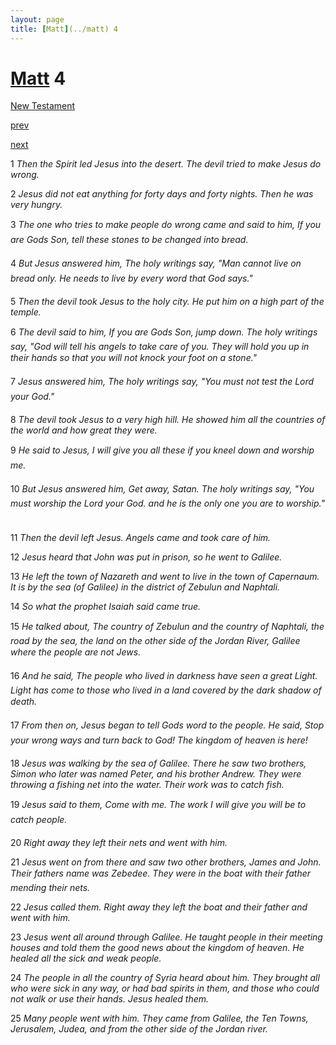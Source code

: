 ```yaml
---
layout: page
title: [Matt](../matt) 4
---
```


# [Matt](../matt) 4

[New Testament](/new-testament)


[prev](matt-3.html)


[next](matt-5.html)

1 _Then the Spirit led Jesus into the desert. The devil tried to make Jesus do wrong._

2 _Jesus did not eat anything for forty days and forty nights. Then he was very hungry._

3 _The one who tries to make people do wrong came and said to him, If you are Gods Son,  tell these stones to be changed into bread._

4 _But Jesus answered him, The holy writings say, "Man cannot live on bread only. He needs to live by every word that God says." _

5 _Then the devil took Jesus to the holy city. He put him on a high part of the temple._

6 _The devil said to him, If you are Gods Son, jump down. The holy writings say, "God will tell his angels to take care of you. They will hold you up in their hands so that you will not knock your foot on a stone." _

7 _Jesus answered him, The holy writings say, "You must not test the Lord your God." _

8 _The devil took Jesus to a very high hill. He showed him all the countries of the world and how great they were._

9 _He said to Jesus, I will give you all these if you kneel down and worship me._

10 _But Jesus answered him, Get away, Satan. The holy writings say, "You must worship the Lord your God. and he is the only one you are to worship." _

11 _Then the devil left Jesus. Angels came and took care of him._

12 _Jesus heard that John was put in prison, so he went to Galilee._

13 _He left the town of Nazareth and went to live in the town of Capernaum. It is by the sea (of Galilee) in the district of Zebulun and Naphtali._

14 _So what the prophet Isaiah said came true._

15 _He talked about, The country of Zebulun and the country of Naphtali, the road by the sea, the land on the other side of the Jordan River, Galilee where the people are not Jews._

16 _And he said, The people who lived in darkness have seen a great Light. Light has come to those who lived in a land covered by the dark shadow of death._

17 _From then on, Jesus began to tell Gods word to the people. He said, Stop your wrong ways and turn back to God! The kingdom of heaven is here!_

18 _Jesus was walking by the sea of Galilee. There he saw two brothers, Simon who later was named Peter, and his brother Andrew. They were throwing a fishing net into the water. Their work was to catch fish._

19 _Jesus said to them, Come with me. The work I will give you will be to catch people._

20 _Right away they left their nets and went with him._

21 _Jesus went on from there and saw two other brothers, James and John. Their fathers name was Zebedee. They were in the boat with their father mending their nets._

22 _Jesus called them. Right away they left the boat and their father and went with him._

23 _Jesus went all around through Galilee. He taught people in their meeting houses and told them the good news about the kingdom of heaven. He healed all the sick and weak people._

24 _The people in all the country of Syria heard about him. They brought all who were sick in any way, or had bad spirits in them, and those who could not walk or use their hands.  Jesus healed them._

25 _Many people went with him. They came from Galilee, the Ten Towns, Jerusalem, Judea,  and from the other side of the Jordan river._

